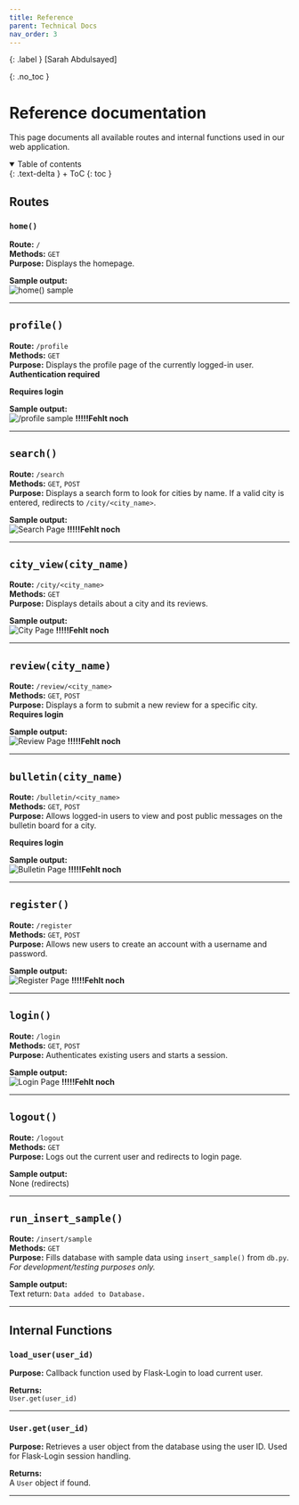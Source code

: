 ```yaml
---
title: Reference
parent: Technical Docs
nav_order: 3
---
```


{: .label }
[Sarah Abdulsayed]

{: .no_toc }
# Reference documentation

This page documents all available routes and internal functions used in our web application.

<details open markdown="block">
{: .text-delta }
<summary>Table of contents</summary>
+ ToC
{: toc }
</details>

## Routes

### `home()`

**Route:** `/`  
**Methods:** `GET`  
**Purpose:** Displays the homepage.

**Sample output:**  
![`home()` sample](assets/images/homepage.png)


---

## `profile()`

**Route:** `/profile`  
**Methods:** `GET`  
**Purpose:** Displays the profile page of the currently logged-in user.  
**Authentication required**

**Requires login**

**Sample output:**  
![`/profile` sample](assets/images/profilepage.png)
**!!!!!Fehlt noch**  


---

## `search()`

**Route:** `/search`  
**Methods:** `GET`, `POST`  
**Purpose:** Displays a search form to look for cities by name. If a valid city is entered, redirects to `/city/<city_name>`.

**Sample output:**  
![Search Page](assets/images/search_form.png)
**!!!!!Fehlt noch**  


---

## `city_view(city_name)`

**Route:** `/city/<city_name>`  
**Methods:** `GET`  
**Purpose:** Displays details about a city and its reviews.

**Sample output:**  
![City Page](assets/images/citypage.png)
**!!!!!Fehlt noch**  


---

## `review(city_name)`

**Route:** `/review/<city_name>`  
**Methods:** `GET`, `POST`  
**Purpose:** Displays a form to submit a new review for a specific city.  
**Requires login**

**Sample output:**  
![Review Page](assets/images/reviewpage.png)
**!!!!!Fehlt noch**  


---

## `bulletin(city_name)`

**Route:** `/bulletin/<city_name>`  
**Methods:** `GET`, `POST`  
**Purpose:** Allows logged-in users to view and post public messages on the bulletin board for a city.

**Requires login**

**Sample output:**  
![Bulletin Page](assets/images/bulletinpage.png)
**!!!!!Fehlt noch**  


---

## `register()`

**Route:** `/register`  
**Methods:** `GET`, `POST`  
**Purpose:** Allows new users to create an account with a username and password.

**Sample output:**  
![Register Page](assets/images/registerpage.png)
**!!!!!Fehlt noch**  


---

## `login()`

**Route:** `/login`  
**Methods:** `GET`, `POST`  
**Purpose:** Authenticates existing users and starts a session.

**Sample output:**  
![Login Page](assets/images/loginpage.png)
**!!!!!Fehlt noch**  


---

## `logout()`

**Route:** `/logout`  
**Methods:** `GET`  
**Purpose:** Logs out the current user and redirects to login page.

**Sample output:**  
None (redirects)


---

## `run_insert_sample()`

**Route:** `/insert/sample`  
**Methods:** `GET`  
**Purpose:** Fills database with sample data using `insert_sample()` from `db.py`.
_For development/testing purposes only._

**Sample output:**  
Text return: `Data added to Database.`


---


## Internal Functions


### `load_user(user_id)`

**Purpose:** Callback function used by Flask-Login to load current user.

**Returns:**  
`User.get(user_id)`


---

### `User.get(user_id)`

**Purpose:** Retrieves a user object from the database using the user ID. Used for Flask-Login session handling.

**Returns:**  
A `User` object if found.

---